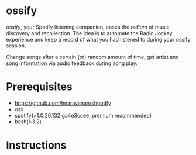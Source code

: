 # ossify

*ossify*, your Spotify listening companion, eases the *tedium* of music discovery and recollection.
The idea is to automate the Radio Jockey experience and keep a record of what you had listened to during your ossify session.

Change songs after a certain (or) random amount of time, get artist and song information via audio feedback during song play.

# Prerequisites
- https://github.com/hnarayanan/shpotify
- osx
- spotify(>1.0.26.132.ga4e3ccee, premium recommended)
- bash(>3.2)

# Instructions

